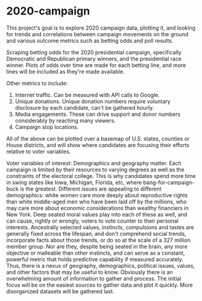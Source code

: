 # 2020-campaign
This project's goal is to explore 2020 campaign data, plotting it, and looking for trends and correlations between campaign movements on the ground and various outcome metrics such as betting odds and poll results.

Scraping betting odds for the 2020 presidential campaign, specifically Democratic and Republican primary winners, and the presidential race winner. Plots of odds over time are made for each betting line, and more lines will be included as they're made available.

Other metrics to include:
1. Internet traffic. Can be measured with API calls to Google.
2. Unique donations. Unique donation numbers require voluntary disclosure by each candidate, can't be gathered hourly.
3. Media engagements. These can drive support and donor numbers considerably by reaching many viewers.
4. Campaign stop locations.

All of the above can be plotted over a basemap of U.S. states, counties or House districts, and will show where candidates are focusing their efforts relative to voter variables.

Voter variables of interest:
Demographics and geography matter. Each campaign is limited by their resources to varying degrees as well as the constraints of the electoral college. This is why candidates spend more time in swing states like Iowa, Michigan, Florida, etc, where bang-for-campaign-buck is the greatest. Different issues are appealing to different demographics: white women care more deeply about reproductive rights than white middle-aged men who have been laid off by the millions, who may care more about economic considerations than wealthy financiers in New York. Deep seated moral values play into each of these as well, and can cause, rightly or wrongly, voters to vote counter to their personal interests. Ancestrally selected values, instincts, compulsions and tastes are generally fixed across the lifespan, and don't comprehend social trends, incorporate facts about those trends, or do so at the scale of a 327 million member group. Nor are they, despite being seated in the brain, any more objective or malleable than other instincts, and can serve as a constant, powerful metric that holds predictive capability if measured accurately. Thus, there is a nexus of geography, demographics, political issues, values, and other factors that may be useful to know. Obviously there is an overwhelming amount of information to gather and process. The initial focus will be on the easiest sources to gather data and plot it quickly. More disorganized datasets will be gathered last.
